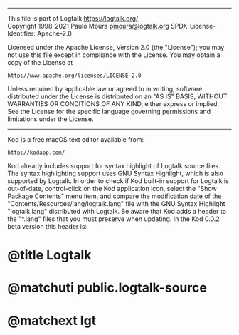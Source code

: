 ________________________________________________________________________

This file is part of Logtalk <https://logtalk.org/>  
Copyright 1998-2021 Paulo Moura <pmoura@logtalk.org>
SPDX-License-Identifier: Apache-2.0

Licensed under the Apache License, Version 2.0 (the "License");
you may not use this file except in compliance with the License.
You may obtain a copy of the License at

    http://www.apache.org/licenses/LICENSE-2.0

Unless required by applicable law or agreed to in writing, software
distributed under the License is distributed on an "AS IS" BASIS,
WITHOUT WARRANTIES OR CONDITIONS OF ANY KIND, either express or implied.
See the License for the specific language governing permissions and
limitations under the License.
________________________________________________________________________


Kod is a free macOS text editor available from:

	http://kodapp.com/

Kod already includes support for syntax highlight of Logtalk source files.
The syntax highlighting support uses GNU Syntax Highlight, which is also
supported by Logtalk. In order to check if Kod built-in support for Logtalk
is out-of-date, control-click on the Kod application icon, select the "Show
Package Contents" menu item, and compare the modification date of the
"Contents/Resources/lang/logtalk.lang" file with the GNU Syntax Highlight
"logtalk.lang" distributed with Logtalk. Be aware that Kod adds a header to
the "*.lang" files that you must preserve when updating. In the Kod 0.0.2
beta version this header is:

# @title Logtalk
# @matchuti public.logtalk-source
# @matchext lgt
